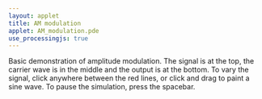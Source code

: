 ```yaml
---
layout: applet
title: AM modulation
applet: AM_modulation.pde
use_processingjs: true
---
```


Basic demonstration of amplitude modulation.  The signal is at the top,
the carrier wave is in the middle and the output is at the bottom.  To
vary the signal, click anywhere between the red lines, or click and drag
to paint a sine wave.  To pause the simulation, press the spacebar.
